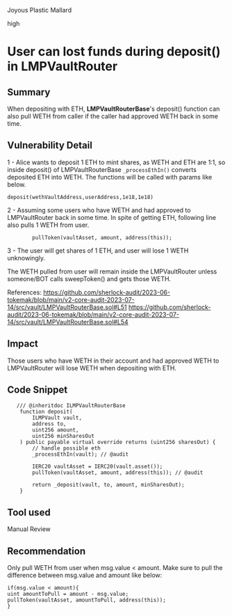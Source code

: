 Joyous Plastic Mallard

high

# User can lost funds during deposit() in LMPVaultRouter
## Summary
When depositing with ETH, **LMPVaultRouterBase**'s deposit() function can also pull WETH from caller if the caller had approved WETH back in some time. 

## Vulnerability Detail
1 - Alice wants to deposit 1 ETH to mint shares, as WETH and ETH are 1:1, so inside deposit() of LMPVaultRouterBase ```_processEthIn()``` converts deposited ETH into WETH. The functions will be called with params like below.
```solidity 
deposit(wethVaultAddress,userAddress,1e18,1e18)

```
2 - Assuming some users who have WETH and had approved to LMPVaultRouter back in some time. In spite of getting ETH, following line also pulls 1 WETH from user. 
```solidity
        pullToken(vaultAsset, amount, address(this));
```

3 - The user will get shares of 1 ETH, and user will lose 1 WETH unknowingly. 

The WETH pulled from user will remain inside the LMPVaultRouter unless someone/BOT calls sweepToken() and gets those WETH.

References:
https://github.com/sherlock-audit/2023-06-tokemak/blob/main/v2-core-audit-2023-07-14/src/vault/LMPVaultRouterBase.sol#L51
https://github.com/sherlock-audit/2023-06-tokemak/blob/main/v2-core-audit-2023-07-14/src/vault/LMPVaultRouterBase.sol#L54




## Impact

Those users who have WETH in their account and had approved WETH to LMPVaultRouter will lose WETH when depositing with ETH.

## Code Snippet
```solidity
   /// @inheritdoc ILMPVaultRouterBase
    function deposit(
        ILMPVault vault,
        address to,
        uint256 amount,
        uint256 minSharesOut
    ) public payable virtual override returns (uint256 sharesOut) {
        // handle possible eth
        _processEthIn(vault); // @audit

        IERC20 vaultAsset = IERC20(vault.asset());
        pullToken(vaultAsset, amount, address(this)); // @audit

        return _deposit(vault, to, amount, minSharesOut);
    }
```

## Tool used

Manual Review

## Recommendation
Only pull WETH from user when msg.value < amount.
Make sure to pull the difference between msg.value and amount like below:
```solidity
if(msg.value < amount){
uint amountToPull = amount - msg.value;
pullToken(vaultAsset, amountToPull, address(this));
}
```

